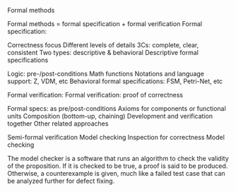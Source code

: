 Formal methods

Formal methods = formal specification + formal verification Formal specification:

Correctness focus
Different levels of details
3Cs: complete, clear, consistent
Two types: descriptive & behavioral
Descriptive formal specifications

Logic: pre-/post-conditions
Math functions
Notations and language support: Z, VDM, etc
Behavioral formal specifications: FSM, Petri-Net, etc

Formal verification: Formal verification: proof of correctness

Formal specs: as pre/post-conditions
Axioms for components or functional units
Composition (bottom-up, chaining)
Development and verification together
Other related approaches

Semi-formal verification
Model checking
Inspection for correctness
Model checking

The model checker is a software that runs an algorithm to check the validity of the proposition. If it is checked to be true, a proof is said to be produced. Otherwise, a counterexample is given, much like a failed test case that can be analyzed further for defect fixing.
